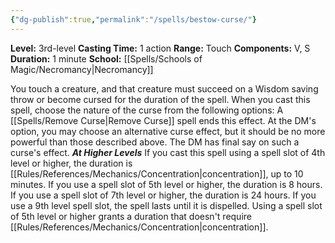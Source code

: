 ```yaml
---
{"dg-publish":true,"permalink":"/spells/bestow-curse/"}
---
```


**Level:** 3rd-level
**Casting Time:** 1 action
**Range:** Touch
**Components:** V, S
**Duration:** 1 minute
**School:** [[Spells/Schools of Magic/Necromancy\|Necromancy]]

You touch a creature, and that creature must succeed on a Wisdom saving throw or become cursed for the duration of the spell. When you cast this spell, choose the nature of the curse from the following options:
A [[Spells/Remove Curse\|Remove Curse]] spell ends this effect. At the DM's option, you may choose an alternative curse effect, but it should be no more powerful than those described above. The DM has final say on such a curse's effect.
**_At Higher Levels_**
If you cast this spell using a spell slot of 4th level or higher, the duration is [[Rules/References/Mechanics/Concentration\|concentration]], up to 10 minutes. If you use a spell slot of 5th level or higher, the duration is 8 hours. If you use a spell slot of 7th level or higher, the duration is 24 hours. If you use a 9th level spell slot, the spell lasts until it is dispelled. Using a spell slot of 5th level or higher grants a duration that doesn't require [[Rules/References/Mechanics/Concentration\|concentration]].